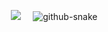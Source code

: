 <p align="center"><a href=https://原子核.eu.org/><img src=https://readme-typing-svg.demolab.com/?lines=Welcome+to+Ryan%E7%92%83%E9%BB%AF%E2%80%99s+GitHub;An+Interesting+atomic+nucleu&color=7E2065&center=true&font=Montserrat></a>
<picture> 
  <source media="(prefers-color-scheme: dark)" srcset="github-snake-dark.svg" />
  <source media="(prefers-color-scheme: light)" srcset="github-snake.svg" /> 
  <img alt="github-snake" src="github-snake.svg" />
</picture>
</p>
